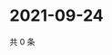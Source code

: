 # 2021-09-24

共 0 条

<!-- BEGIN WEIBO -->
<!-- 最后更新时间 Fri Sep 24 2021 13:09:41 GMT+0800 (China Standard Time) -->

<!-- END WEIBO -->
